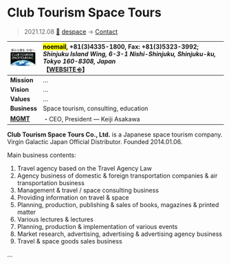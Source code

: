 # Club Tourism Space Tours
> 2021.12.08 [🚀](../../index/index.md) [despace](../index.md) → [Contact](../contact.md)

|[![](../f/contact/c/ctst_logo1_thumb.webp)](../f/contact/c/ctst_logo1.webp)|<mark>noemail</mark>, +81(3)4335-1800, Fax: +81(3)5323-3992;<br> *Shinjuku Island Wing, 6-3-1 Nishi-Shinjuku, Shinjuku-ku, Tokyo 160-8308, Japan*<br> 【[WEBSITE ⎆](https://www.club-t.com/space/)】|
|:-|:-|
|**Mission**|…|
|**Vision**|…|
|**Values**|…|
|**Business**|Space tourism, consulting, education|
|**[MGMT](../mgmt.md)**|・CEO, President — Keiji Asakawa|

**Club Tourism Space Tours Co., Ltd.** is a Japanese space tourism company. Virgin Galactic Japan Official Distributor. Founded 2014.01.06.

Main business contents:

   1. Travel agency based on the Travel Agency Law
   1. Agency business of domestic & foreign transportation companies & air transportation business
   1. Management & travel / space consulting business
   1. Providing information on travel & space
   1. Planning, production, publishing & sales of books, magazines & printed matter
   1. Various lectures & lectures
   1. Planning, production & implementation of various events
   1. Market research, advertising, advertising & advertising agency business
   1. Travel & space goods sales business

<p style="page-break-after:always"> </p>

…
